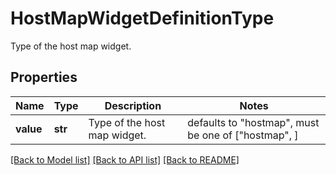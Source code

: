 # HostMapWidgetDefinitionType

Type of the host map widget.

## Properties

| Name      | Type    | Description                  | Notes                                               |
| --------- | ------- | ---------------------------- | --------------------------------------------------- |
| **value** | **str** | Type of the host map widget. | defaults to "hostmap", must be one of ["hostmap", ] |

[[Back to Model list]](README.md#documentation-for-models) [[Back to API list]](README.md#documentation-for-api-endpoints) [[Back to README]](README.md)
